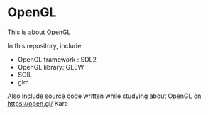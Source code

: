 # OpenGL
This is about OpenGL

In this repository, include:

- OpenGL framework : SDL2
- OpenGL library: 	GLEW
- SOIL
- glm

Also include source code written while studying about OpenGL on https://open.gl/
Kara
